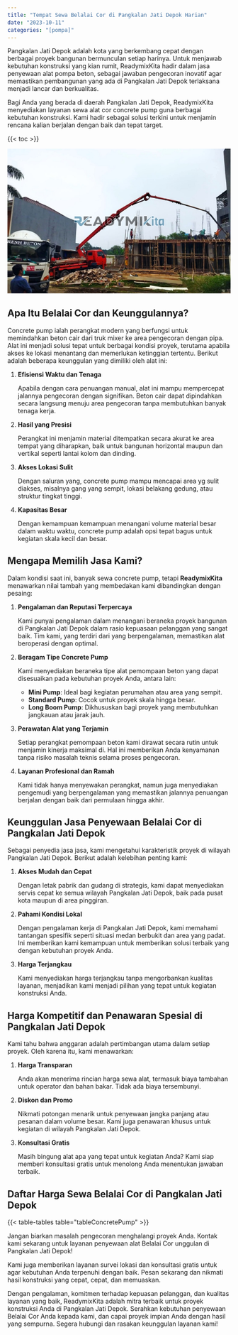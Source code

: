 ```yaml
---
title: "Tempat Sewa Belalai Cor di Pangkalan Jati Depok Harian"
date: "2023-10-11"
categories: "[pompa]"
---
```


Pangkalan Jati Depok adalah kota yang berkembang cepat dengan berbagai proyek bangunan bermunculan setiap harinya. Untuk menjawab kebutuhan konstruksi yang kian rumit, ReadymixKita hadir dalam jasa penyewaan alat pompa beton, sebagai jawaban pengecoran inovatif agar memastikan pembangunan yang ada di Pangkalan Jati Depok terlaksana menjadi lancar dan berkualitas.

Bagi Anda yang berada di daerah Pangkalan Jati Depok, ReadymixKita menyediakan layanan sewa alat cor concrete pump guna berbagai kebutuhan konstruksi. Kami hadir sebagai solusi terkini untuk menjamin rencana kalian berjalan dengan baik dan tepat target.

{{< toc >}}

![Tempat Sewa Belalai Cor di Pangkalan Jati Depok Harian](/images/pompa/sewa-pompa-16.jpg)

## Apa Itu Belalai Cor dan Keunggulannya?

Concrete pump ialah perangkat modern yang berfungsi untuk memindahkan beton cair dari truk mixer ke area pengecoran dengan pipa. Alat ini menjadi solusi tepat untuk berbagai kondisi proyek, terutama apabila akses ke lokasi menantang dan memerlukan ketinggian tertentu. Berikut adalah beberapa keunggulan yang dimiliki oleh alat ini:

1. **Efisiensi Waktu dan Tenaga**

   Apabila dengan cara penuangan manual, alat ini mampu mempercepat jalannya pengecoran dengan signifikan. Beton cair dapat dipindahkan secara langsung menuju area pengecoran tanpa membutuhkan banyak tenaga kerja.

2. **Hasil yang Presisi**

   Perangkat ini menjamin material ditempatkan secara akurat ke area tempat yang diharapkan, baik untuk bangunan horizontal maupun dan vertikal seperti lantai kolom dan dinding.

3. **Akses Lokasi Sulit**

   Dengan saluran yang, concrete pump mampu mencapai area yg sulit diakses, misalnya gang yang sempit, lokasi belakang gedung, atau struktur tingkat tinggi.

4. **Kapasitas Besar**

   Dengan kemampuan kemampuan menangani volume material besar dalam waktu waktu, concrete pump adalah opsi tepat bagus untuk kegiatan skala kecil dan besar.

## Mengapa Memilih Jasa Kami?

Dalam kondisi saat ini, banyak sewa concrete pump, tetapi **ReadymixKita** menawarkan nilai tambah yang membedakan kami dibandingkan dengan pesaing:

1. **Pengalaman dan Reputasi Terpercaya**

   Kami punyai pengalaman dalam menangani beraneka proyek bangunan di Pangkalan Jati Depok dalam rasio kepuasaan pelanggan yang sangat baik. Tim kami, yang terdiri dari yang berpengalaman, memastikan alat beroperasi dengan optimal.

2. **Beragam Tipe Concrete Pump**

   Kami menyediakan beraneka tipe alat pemompaan beton yang dapat disesuaikan pada kebutuhan proyek Anda, antara lain:
   - **Mini Pump**: Ideal bagi kegiatan perumahan atau area yang sempit.
   - **Standard Pump**: Cocok untuk proyek skala hingga besar.
   - **Long Boom Pump**: Dikhususkan bagi proyek yang membutuhkan jangkauan atau jarak jauh.

3. **Perawatan Alat yang Terjamin**

   Setiap perangkat pemompaan beton kami dirawat secara rutin untuk menjamin kinerja maksimal di. Hal ini memberikan Anda kenyamanan tanpa risiko masalah teknis selama proses pengecoran.

4. **Layanan Profesional dan Ramah**

   Kami tidak hanya menyewakan perangkat, namun juga menyediakan pengemudi yang berpengalaman yang memastikan jalannya penuangan berjalan dengan baik dari permulaan hingga akhir.

## Keunggulan Jasa Penyewaan Belalai Cor di Pangkalan Jati Depok

Sebagai penyedia jasa jasa, kami mengetahui karakteristik proyek di wilayah Pangkalan Jati Depok. Berikut adalah kelebihan penting kami:

1. **Akses Mudah dan Cepat**

   Dengan letak pabrik dan gudang di strategis, kami dapat menyediakan servis cepat ke semua wilayah Pangkalan Jati Depok, baik pada pusat kota maupun di area pinggiran.

2. **Pahami Kondisi Lokal**

   Dengan pengalaman kerja di Pangkalan Jati Depok, kami memahami tantangan spesifik seperti situasi medan berbukit dan area yang padat. Ini memberikan kami kemampuan untuk memberikan solusi terbaik yang dengan kebutuhan proyek Anda.

3. **Harga Terjangkau**

   Kami menyediakan harga terjangkau tanpa mengorbankan kualitas layanan, menjadikan kami menjadi pilihan yang tepat untuk kegiatan konstruksi Anda.

## Harga Kompetitif dan Penawaran Spesial di Pangkalan Jati Depok

Kami tahu bahwa anggaran adalah pertimbangan utama dalam setiap proyek. Oleh karena itu, kami menawarkan:

1. **Harga Transparan**

   Anda akan menerima rincian harga sewa alat, termasuk biaya tambahan untuk operator dan bahan bakar. Tidak ada biaya tersembunyi.

2. **Diskon dan Promo**

   Nikmati potongan menarik untuk penyewaan jangka panjang atau pesanan dalam volume besar. Kami juga penawaran khusus untuk kegiatan di wilayah Pangkalan Jati Depok.

3. **Konsultasi Gratis**

   Masih bingung alat apa yang tepat untuk kegiatan Anda? Kami siap memberi konsultasi gratis untuk menolong Anda menentukan jawaban terbaik.

## Daftar Harga Sewa Belalai Cor di Pangkalan Jati Depok

{{< table-tables table="tableConcretePump" >}}

Jangan biarkan masalah pengecoran menghalangi proyek Anda. Kontak kami sekarang untuk layanan penyewaan alat Belalai Cor unggulan di Pangkalan Jati Depok!

Kami juga memberikan layanan survei lokasi dan konsultasi gratis untuk agar kebutuhan Anda terpenuhi dengan baik. Pesan sekarang dan nikmati hasil konstruksi yang cepat, cepat, dan memuaskan.

Dengan pengalaman, komitmen terhadap kepuasan pelanggan, dan kualitas layanan yang baik, ReadymixKita adalah mitra terbaik untuk proyek konstruksi Anda di Pangkalan Jati Depok. Serahkan kebutuhan penyewaan Belalai Cor Anda kepada kami, dan capai proyek impian Anda dengan hasil yang sempurna. Segera hubungi dan rasakan keunggulan layanan kami!